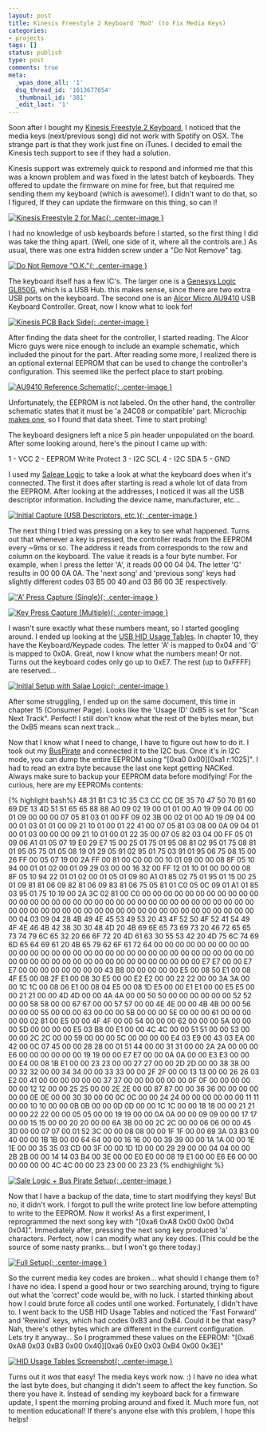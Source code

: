 ```yaml
---
layout: post
title: Kinesis Freestyle 2 Keyboard 'Mod' (to Fix Media Keys)
categories:
- projects
tags: []
status: publish
type: post
comments: true
meta:
  _wpas_done_all: '1'
  dsq_thread_id: '1613677654'
  _thumbnail_id: '381'
  _edit_last: '1'
---
```

Soon after I bought my <a href="http://www.kinesis-ergo.com/freestyle2_mac.htm">Kinesis Freestyle 2 Keyboard</a>, I noticed that the media keys (next/previous song) did not work with Spotify on OSX. The strange part is that they work just fine on iTunes. I decided to email the Kinesis tech support to see if they had a solution.

Kinesis support was extremely quick to respond and informed me that this was a known problem and was fixed in the latest batch of keyboards. They offered to update the firmware on mine for free, but that required me sending them my keyboard (which is awesome!). I didn't want to do that, so I figured, If they can update the firmware on this thing, so can I!

[![Kinesis Freestyle 2 for Mac](/images/wp/IMG_04941-640x426.jpg){: .center-image }](/images/wp/IMG_04941.jpg)

I had no knowledge of usb keyboards before I started, so the first thing I did was take the thing apart. (Well, one side of it, where all the controls are.) As usual, there was one extra hidden screw under a "Do Not Remove" tag.

[![Do Not Remove &quot;O.K.&quot;](/images/wp/IMG_0487-640x426.jpg){: .center-image }](/images/wp/IMG_0487.jpg)

The keyboard itself has a few IC's. The larger one is a <a href="http://www.genesyslogic.com/manage/upfile/12052255151.pdf">Genesys Logic GL850G</a>, which is a USB Hub. this makes sense, since there are two extra USB ports on the keyboard. The second one is an <a href="http://www.alcormicro.com/en_content/c_product/product_01b.php?CategoryID=1&amp;IndexID=2">Alcor Micro AU9410</a> USB Keyboard Controller. Great, now I know what to look for!

[![Kinesis PCB Back Side](/images/wp/image-1-640x480.jpeg){: .center-image }](/images/wp/image-1.jpeg)

After finding the data sheet for the controller, I started reading. The Alcor Micro guys were nice enough to include an example schematic, which included the pinout for the part. After reading some more, I realized there is an optional external EEPROM that can be used to change the controller's configuration. This seemed like the perfect place to start probing.

[![AU9410 Reference Schematic](/images/wp/Screen-Shot-2013-08-17-at-1.14.38-PM-640x370.png){: .center-image }](/images/wp/Screen-Shot-2013-08-17-at-1.14.38-PM.png)

Unfortunately, the EEPROM is not labeled. On the other hand, the controller schematic states that it must be 'a 24C08 or compatible' part. Microchip <a href="http://ww1.microchip.com/downloads/en/devicedoc/21081G.pdf">makes one</a>, so I found that data sheet. Time to start probing!

The keyboard designers left a nice 5 pin header unpopulated on the board. After some looking around, here's the pinout I came up with:

1 - VCC
2 - EEPROM Write Protect
3 - I2C SCL
4 - I2C SDA
5 - GND

I used my <a href="http://www.saleae.com">Saleae Logic</a> to take a look at what the keyboard does when it's connected. The first it does after starting is read a whole lot of data from the EEPROM. After looking at the addresses, I noticed it was all the USB descriptor information. Including the device name, manufacturer, etc…

[![Initial Capture (USB Descriptors, etc.)](/images/wp/Screen-Shot-2013-08-17-at-1.25.02-PM-640x157.png){: .center-image }](/images/wp/Screen-Shot-2013-08-17-at-1.25.02-PM.png)

The next thing I tried was pressing on a key to see what happened. Turns out that whenever a key is pressed, the controller reads from the EEPROM every ~9ms or so. The address it reads from corresponds to the row and column on the keyboard. The value it reads is a four byte number. For example, when I press the letter 'A', it reads 00 00 04 04. The letter 'G' results in 00 00 0A 0A. The 'next song' and 'previous song' keys had slightly different codes 03 B5 00 40 and 03 B6 00 3E respectively.

[!['A' Press Capture (Single)](/images/wp/Screen-Shot-2013-08-17-at-1.26.53-PM-640x237.png){: .center-image }](/images/wp/Screen-Shot-2013-08-17-at-1.26.53-PM.png)

[![Key Press Capture (Multiple)](/images/wp/Screen-Shot-2013-08-17-at-1.27.07-PM.png){: .center-image }](/images/wp/Screen-Shot-2013-08-17-at-1.27.07-PM.png)

I wasn't sure exactly what these numbers meant, so I started googling around. I ended up looking at the <a href="http://www.usb.org/developers/devclass_docs/Hut1_12v2.pdf">USB HID Usage Tables</a>. In chapter 10, they have the Keyboard/Keypade codes. The letter 'A' is mapped to 0x04 and 'G' is mapped to 0x0A. Great, now I know what the numbers mean! Or not. Turns out the keyboard codes only go up to 0xE7. The rest (up to 0xFFFF) are reserved…

[![Initial Setup with Salae Logic](/images/wp/IMG_0479-640x426.jpg){: .center-image }](/images/wp/IMG_0479.jpg)

After some struggling, I ended up on the same document, this time in chapter 15 (Consumer Page). Looks like the 'Usage ID' 0xB5 is set for "Scan Next Track". Perfect! I still don't know what the rest of the bytes mean, but the 0xB5 means scan next track…

Now that I know what I need to change, I have to figure out how to do it. I took out my <a href="http://dangerousprototypes.com/docs/Bus_Pirate">BusPirate</a> and connected it to the I2C bus. Once it's in I2C mode, you can dump the entire EEPROM using "[0xa0 0x00][0xa1 r:1025]". I had to read an extra byte because the last one kept getting NACKed. Always make sure to backup your EEPROM data before modifying! For the curious, here are my EEPROMs contents:

{% highlight bash%}
48 31 B1 C3 1C 35 C3 CC CC DE 35 70 47 50 70 B1 60 69 DE 13 4D 51 51 65
65 88 88 A0 09 02 19 00 01 01 00 A0 19 09 04 00 00 01 09 00 00 00 07 05
81 03 01 00 FF 09 02 3B 00 02 01 00 A0 19 09 04 00 00 01 03 01 01 00 09
21 10 01 00 01 22 41 00 07 05 81 03 08 00 0A 09 04 01 00 01 03 00 00 00
09 21 10 01 00 01 22 35 00 07 05 82 03 04 00 FF 05 01 09 06 A1 01 05 07
19 E0 29 E7 15 00 25 01 75 01 95 08 81 02 95 01 75 08 81 01 95 05 75 01
05 08 19 01 29 05 91 02 95 01 75 03 91 01 95 06 75 08 15 00 26 FF 00 05
07 19 00 2A FF 00 81 00 C0 00 00 10 01 09 00 00 08 8F 05 10 94 00 01 01
02 00 01 09 29 03 00 00 16 32 00 FF 12 01 10 01 00 00 00 08 8F 05 10 94
22 01 01 02 00 01 05 01 09 80 A1 01 85 02 75 01 95 01 15 00 25 01 09 81
81 06 09 82 81 06 09 83 81 06 75 05 81 01 C0 05 0C 09 01 A1 01 85 03 95
01 75 10 19 00 2A 3C 02 81 00 C0 00 00 00 00 00 00 00 00 00 00 00 00 00
00 00 00 00 00 00 00 00 00 00 00 00 00 00 00 00 00 00 00 00 00 00 00 00
00 00 00 00 00 00 00 00 00 00 00 00 00 00 00 00 00 00 00 00 00 04 03 09
04 28 4B 49 4E 45 53 49 53 20 43 4F 52 50 4F 52 41 54 49 4F 4E 46 4B 42
38 30 30 48 4D 20 4B 69 6E 65 73 69 73 20 46 72 65 65 73 74 79 6C 65 32
20 66 6F 72 20 4D 61 63 30 55 53 42 20 4D 75 6C 74 69 6D 65 64 69 61 20
4B 65 79 62 6F 61 72 64 00 00 00 00 00 00 00 00 00 00 00 00 00 00 00 00
00 00 00 00 00 00 00 00 00 00 00 00 00 00 00 00 00 00 00 00 00 00 00 00
00 00 00 00 00 00 00 00 00 00 E7 E7 00 00 E7 E7 00 00 00 00 00 00 00 00
43 B8 00 00 00 00 00 E5 00 08 50 E1 00 08 4F E5 00 08 2F E1 00 08 30 E5
00 00 E2 E2 00 00 22 22 00 00 3A 3A 00 00 1C 1C 00 08 06 E1 00 08 04 E5
00 08 1D E5 00 00 E1 E1 00 00 E5 E5 00 00 21 21 00 00 4D 4D 00 00 4A 4A
00 00 50 50 00 00 00 00 00 00 52 52 00 00 58 58 00 00 67 67 00 00 57 57
00 00 4E 4E 00 00 4B 4B 00 00 56 00 00 00 55 00 00 00 63 00 00 00 5B 00
00 00 5E 00 00 00 61 00 00 00 00 00 02 81 00 E5 00 00 4F 4F 00 00 54 00
00 00 62 00 00 00 5A 00 00 00 5D 00 00 00 00 E5 03 B8 00 E1 00 00 4C 4C
00 00 51 51 00 00 53 00 00 00 2C 2C 00 00 59 00 00 00 5C 00 00 00 00 E4
03 E9 00 43 03 EA 00 42 00 0C 07 45 00 00 28 28 00 01 51 44 00 00 31 31
00 00 2A 2A 00 00 00 E6 00 00 00 00 00 00 19 19 00 00 E7 E7 00 00 0A 0A
00 00 E3 E3 00 00 00 E4 00 08 1B E1 00 00 23 23 00 00 27 27 00 00 2D 2D
00 00 38 38 00 00 32 32 00 00 34 34 00 00 33 33 00 00 2F 2F 00 00 13 13
00 00 26 26 03 E2 00 41 00 00 00 00 00 00 37 37 00 00 00 00 00 00 0F 0F
00 00 00 00 00 00 12 12 00 00 25 25 00 00 2E 2E 00 00 87 87 00 00 36 36
00 00 00 00 00 00 0E 0E 00 00 30 30 00 00 0C 0C 00 00 24 24 00 00 00 00
00 00 11 11 00 00 10 10 00 00 0B 0B 00 00 0D 0D 00 00 1C 1C 00 00 18 18
00 00 21 21 00 00 22 22 00 00 05 05 00 00 19 19 00 00 0A 0A 00 00 09 09
00 00 17 17 00 00 15 15 00 00 20 20 00 00 6A 3B 00 00 2C 2C 00 00 06 06
00 00 45 3D 00 00 07 07 00 01 52 3C 00 00 08 08 00 00 1F 1F 00 00 69 3A
03 B3 00 40 00 00 1B 1B 00 00 64 64 00 00 16 16 00 00 39 39 00 00 1A 1A
00 00 1E 1E 00 00 35 35 03 CD 00 3F 00 00 1D 1D 00 00 29 29 00 00 04 04
00 00 2B 2B 00 00 14 14 03 B4 00 3E 00 00 E0 E0 00 08 19 E1 00 00 E6 E6
00 00 00 00 00 00 4C 4C 00 00 23 23 00 00 23 23
{% endhighlight %}

[![Sale Logic + Bus Pirate Setup](/images/wp/IMG_0484-640x426.jpg){: .center-image }](/images/wp/IMG_0484.jpg)

Now that I have a backup of the data, time to start modifying they keys! But no, it didn't work. I forgot to pull the write protect line low before attempting to write to the EEPROM. Now it works! As a first experiment, I reprogrammed the next song key with "[0xa6 0xA8 0x00 0x00 0x04 0x04]". Immediately after, pressing the next song key produced 'a' characters. Perfect, now I can modify what any key does. (This could be the source of some nasty pranks… but I won't go there today.)

[![Full Setup](/images/wp/IMG_0488-640x426.jpg){: .center-image }](/images/wp/IMG_0488.jpg)

So the current media key codes are broken… what should I change them to? I have no idea. I spend a good hour or two searching around, trying to figure out what the 'correct' code would be, with no luck. I started thinking about how I could brute force all codes until one worked. Fortunately, I didn't have to. I went back to the USB HID Usage Tables and noticed the 'Fast Forward' and 'Rewind' keys, which had codes 0xB3 and 0xB4. Could it be that easy? Nah, there's other bytes which are different in the current configuration. Lets try it anyway… So I programmed these values on the EEPROM: "[0xa6 0xA8 0x03 0xB3 0x00 0x40][0xa6 0xE0 0x03 0xB4 0x00 0x3E]"

[![HID Usage Tables Screenshot](/images/wp/Screen-Shot-2013-08-17-at-2.53.44-PM.png){: .center-image }](/images/wp/Screen-Shot-2013-08-17-at-2.53.44-PM.png)

Turns out it <em>was</em> that easy! The media keys work now. :) I have no idea what the last byte does, but changing it didn't seem to affect the key function. So there you have it. Instead of sending my keyboard back for a firmware update, I spent the morning probing around and fixed it. Much more fun, not to mention educational! If there's anyone else with this problem, I hope this helps!
